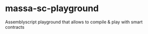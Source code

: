 # massa-sc-playground

Assemblyscript playground that allows to compile &amp; play with smart contracts
